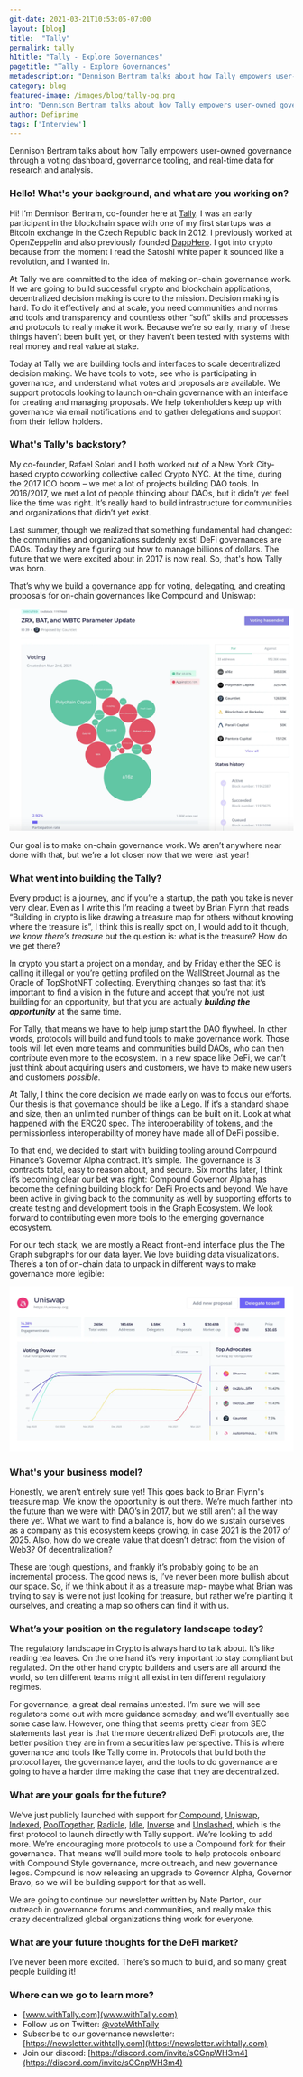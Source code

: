 ```yaml
---
git-date: 2021-03-21T10:53:05-07:00
layout: [blog]
title:  "Tally"
permalink: tally
h1title: "Tally - Explore Governances"
pagetitle: "Tally - Explore Governances"
metadescription: "Dennison Bertram talks about how Tally empowers user-owned governance through a voting dashboard, governance tooling, and real-time data for research and analysis"
category: blog
featured-image: /images/blog/tally-og.png
intro: "Dennison Bertram talks about how Tally empowers user-owned governance through a voting dashboard, governance tooling, and real-time data for research and analysis"
author: Defiprime
tags: ['Interview']
---
```

Dennison Bertram talks about how Tally empowers user-owned governance through a voting dashboard, governance tooling, and real-time data for research and analysis.

### Hello! What's your background, and what are you working on?

Hi! I’m Dennison Bertram, co-founder here at [Tally](http://www.withTally.com ). I was an early participant in the blockchain space with one of my first startups was a Bitcoin exchange in the Czech Republic back in 2012. I previously worked at OpenZeppelin and also previously founded [DappHero](https://www.dapphero.io/). I got into crypto because from the moment I read the Satoshi white paper it sounded like a revolution, and I wanted in.

At Tally we are committed to the idea of making on-chain governance work. If we are going to build successful crypto and blockchain applications, decentralized decision making is core to the mission. Decision making is hard. To do it effectively and at scale, you need communities and norms and tools and transparency and countless other “soft” skills and processes and protocols to really make it work. Because we’re so early, many of these things haven’t been built yet, or they haven’t been tested with systems with real money and real value at stake.

Today at Tally we are building tools and interfaces to scale decentralized decision making. We have tools to vote, see who is participating in governance, and understand what votes and proposals are available. We support protocols looking to launch on-chain governance with an interface for creating and managing proposals. We help tokenholders keep up with governance via email notifications and to gather delegations and support from their fellow holders.


### What's Tally's backstory?

My co-founder, Rafael Solari and I both worked out of a New York City-based crypto coworking collective called Crypto NYC. At the time, during the 2017 ICO boom – we met a lot of projects building DAO tools. In 2016/2017, we met a lot of people thinking about DAOs, but it didn’t yet feel like the time was right. It’s really hard to build infrastructure for communities and organizations that didn’t yet exist.

Last summer, though we realized that something fundamental had changed: the communities and organizations suddenly exist! DeFi governances are DAOs. Today they are figuring out how to manage billions of dollars. The future that we were excited about in 2017 is now real. So, that's how Tally was born.

That’s why we build a governance app for voting, delegating, and creating proposals for on-chain governances like Compound and Uniswap:

[![](/images/blog/tally/image1.webp)](/images/blog/tally/image1.webp)

Our goal is to make on-chain governance work. We aren’t anywhere near done with that, but we’re a lot closer now that we were last year!


### What went into building the Tally?

Every product is a journey, and if you’re a startup, the path you take is never very clear. Even as I write this I’m reading a tweet by Brian Flynn that reads “Building in crypto is like drawing a treasure map for others without knowing where the treasure is”, I think this is really spot on, I would add to it though, _we know there’s treasure_ but the question is: what is the treasure? How do we get there?

In crypto you start a project on a monday, and by Friday either the SEC is calling it illegal or you’re getting profiled on the WallStreet Journal as the Oracle of TopShotNFT collecting. Everything changes so fast that it’s important to find a vision in the future and accept that you’re not just building for an opportunity, but that you are actually **_building the opportunity_** at the same time.

For Tally, that means we have to help jump start the DAO flywheel. In other words, protocols will build and fund tools to make governance work. Those tools will let even more teams and communities build DAOs, who can then contribute even more to the ecosystem. In a new space like DeFi, we can’t just think about acquiring users and customers, we have to make new users and customers _possible_.

At Tally, I think the core decision we made early on was to focus our efforts. Our thesis is that governance should be like a Lego. If it’s a standard shape and size, then an unlimited number of things can be built on it. Look at what happened with the ERC20 spec. The interoperability of tokens, and the permissionless interoperability of money have made all of DeFi possible.

To that end, we decided to start with building tooling around Compound Finance’s Governor Alpha contract. It’s simple. The governance is 3 contracts total, easy to reason about, and secure. Six months later, I think it’s becoming clear our bet was right: Compound Governor Alpha has become the defining building block for DeFi Projects and beyond. We have been active in giving back to the community as well by supporting efforts to create testing and development tools in the Graph Ecosystem. We look forward to contributing even more tools to the emerging governance ecosystem.

For our tech stack, we are mostly a React front-end interface plus the The Graph subgraphs for our data layer. We love building data visualizations. There’s a ton of on-chain data to unpack in different ways to make governance more legible:

[![](/images/blog/tally/image2.webp)](/images/blog/tally/image2.webp)

### What's your business model?

Honestly, we aren’t entirely sure yet! This goes back to Brian Flynn's treasure map. We know the opportunity is out there. We’re much farther into the future than we were with DAO’s in 2017, but we still aren’t all the way there yet. What we want to find a balance is, how do we sustain ourselves as a company as this ecosystem keeps growing, in case 2021 is the 2017 of 2025. Also, how do we create value that doesn’t detract from the vision of Web3? Of decentralization?

These are tough questions, and frankly it’s probably going to be an incremental process. The good news is, I’ve never been more bullish about our space. So, if we think about it as a treasure map- maybe what Brian was trying to say is we’re not just looking for treasure, but rather we’re planting it ourselves, and creating a map so others can find it with us.  


### What’s your position on the regulatory landscape today?

The regulatory landscape in Crypto is always hard to talk about. It’s like reading tea leaves. On the one hand it’s very important to stay compliant but regulated. On the other hand crypto builders and users are all around the world, so ten different teams might all exist in ten different regulatory regimes.

For governance, a great deal remains untested. I’m sure we will see regulators come out with more guidance someday, and we’ll eventually see some case law. However, one thing that seems pretty clear from SEC statements last year is that the more decentralized DeFi protocols are, the better position they are in from a securities law perspective. This is where governance and tools like Tally come in. Protocols that build both the protocol layer, the governance layer, and the tools to do governance are going to have a harder time making the case that they are decentralized.


### What are your goals for the future?

We’ve just publicly launched with support for [Compound](https://www.withtally.com/governance/compound), [Uniswap](https://www.withtally.com/governance/uniswap), [Indexed](https://www.withtally.com/governance/indexed), [PoolTogether](https://www.withtally.com/governance/pooltogether), [Radicle](https://www.withtally.com/governance/radicle), [Idle](https://www.withtally.com/governance/idle), [Inverse](https://www.withtally.com/governance/inverse) and [Unslashed](https://www.withtally.com/governance/unslashed), which is the first protocol to launch directly with Tally support.  We’re looking to add more. We’re encouraging more protocols to use a Compound fork for their governance. That means we’ll build more tools to help protocols onboard with Compound Style governance, more outreach, and new governance legos. Compound is now releasing an upgrade to Governor Alpha, Governor Bravo, so we will be building support for that as well.

We are going to continue our newsletter written by Nate Parton, our outreach in governance forums and communities, and really make this crazy decentralized global organizations thing work for everyone.  


### What are your future thoughts for the DeFi market?

I’ve never been more excited. There’s so much to build, and so many great people building it!


### Where can we go to learn more?

- [www.withTally.com](www.withTally.com)
- Follow us on Twitter: [@voteWithTally](https://twitter.com/voteWithTally)
- Subscribe to our governance newsletter: [https://newsletter.withtally.com](https://newsletter.withtally.com)
- Join our discord: [https://discord.com/invite/sCGnpWH3m4](https://discord.com/invite/sCGnpWH3m4)
